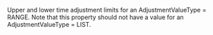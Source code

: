 Upper and lower time adjustment limits for an AdjustmentValueType = RANGE. Note that this property should not have a value for an  AdjustmentValueType = LIST.
